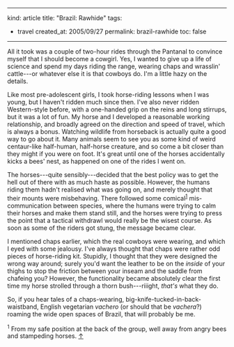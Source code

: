 -----
kind: article
title: "Brazil: Rawhide"
tags:
- travel
created_at: 2005/09/27
permalink: brazil-rawhide
toc: false
-----

<p>All it took was a couple of two-hour rides through the Pantanal to convince myself that I should become a cowgirl. Yes, I wanted to give up a life of science and spend my days riding the range, wearing chaps and wrasslin' cattle---or whatever else it is that cowboys do. I'm a little hazy on the details.</p>

<p>Like most pre-adolescent girls, I took horse-riding lessons when I was young, but I haven't ridden much since then. I've also never ridden Western-style before, with a one-handed grip on the reins and long stirrups, but it was a lot of fun. My horse and I developed a reasonable working relationship, and broadly agreed on the direction and speed of travel, which is always a bonus. Watching wildlife from horseback is actually quite a good way to go about it. Many animals seem to see you as some kind of weird centaur-like half-human, half-horse creature, and so come a bit closer than they might if you were on foot. It's great until one of the horses accidentally kicks a bees' nest, as happened on one of the rides I went on.</p>


<p>The horses---quite sensibly---decided that the best policy was to get the hell out of there with as much haste as possible. However, the humans riding them hadn't realised what was going on, and merely thought that their mounts were misbehaving. There followed some comical<sup id="r1-270905"><a href="#f1-270905">1</a></sup> mis-communication between species, where the humans were trying to calm their horses and make them stand still, and the horses were trying to press the point that a tactical withdrawl would really be the wisest course. As soon as some of the riders got stung, the message became clear.</p>

<p>I mentioned chaps earlier, which the real cowboys were wearing, and which I eyed with some jealousy. I've always thought that chaps were rather odd pieces of horse-riding kit. Stupidly, I thought that they were designed the wrong way around; surely you'd want the leather to be on the <em>inside</em> of your thighs to stop the friction between your inseam and the saddle from chafeing you? However, the functionality became absolutely clear the first time my horse strolled through a thorn bush---riiight, <em>that's</em> what they do.</p>

<p>So, if you hear tales of a chaps-wearing, big-knife-tucked-in-back-waistband, English vegetarian <em>vachero</em> (or should that be <em>vachera</em>?) roaming the wide open spaces of Brazil, that will probably be me.</p>

<p><sup id="f1-270905">1</sup> From my safe position at the back of the group, well away from angry bees and stampeding horses. <a href="#r1-270905">&uarr;</a></p>

